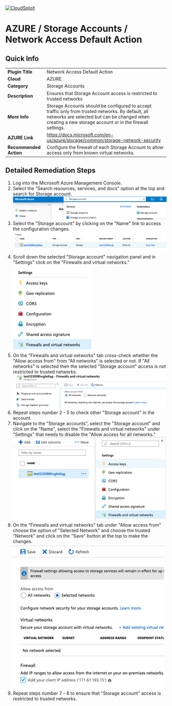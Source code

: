 [![CloudSploit](https://cloudsploit.com/img/logo-new-big-text-100.png "CloudSploit")](https://cloudsploit.com)

# AZURE / Storage Accounts / Network Access Default Action

## Quick Info

| | |
|-|-|
| **Plugin Title** | Network Access Default Action |
| **Cloud** | AZURE |
| **Category** | Storage Accounts |
| **Description** | Ensures that Storage Account access is restricted to trusted networks |
| **More Info** | Storage Accounts should be configured to accept traffic only from trusted networks. By default, all networks are selected but can be changed when creating a new storage account or in the firewall settings. |
| **AZURE Link** | https://docs.microsoft.com/en-us/azure/storage/common/storage-network-security |
| **Recommended Action** | Configure the firewall of each Storage Account to allow access only from known virtual networks. |

## Detailed Remediation Steps
1. Log into the Microsoft Azure Management Console.
2. Select the "Search resources, services, and docs" option at the top and search for Storage account. </br> <img src="/resources/azure/storageaccounts/network-access-default-action/step2.png"/>
3. Select the "Storage account" by clicking on the "Name" link to access the configuration changes. </br> <img src="/resources/azure/storageaccounts/network-access-default-action/step3.png"/>
4. Scroll down the selected "Storage account" navigation panel and in "Settings" click on the "Firewalls and virtual networks."</br> <img src="/resources/azure/storageaccounts/network-access-default-action/step4.png"/>
5. On the "Firewalls and virtual networks" tab cross-check whether the "Allow access from" from "All networks" is selected or not. If "All networks" is selected then the selected "Storage account" access is not restricted to trusted networks. </br> <img src="/resources/azure/storageaccounts/network-access-default-action/step5.png"/>
6. Repeat steps number 2 - 5 to check other "Storage account" in the account. </br>
7. Navigate to the "Storage accounts", select the "Storage account" and click on the "Name", select the "Firewalls and virtual networks" under "Settings" that needs to disable  the "Allow access for all networks."</br> <img src="/resources/azure/storageaccounts/network-access-default-action/step7.png"/>
8. On the "Firewalls and virtual networks" tab under "Allow access from" choose the option of "Selected Network" and choose the trusted "Network" and click on the "Save" button at the top to make the changes. </br> <img src="/resources/azure/storageaccounts/network-access-default-action/step8.png"/>
9. Repeat steps number 7 - 8 to ensure that "Storage account" access is restricted to trusted networks.</br>
